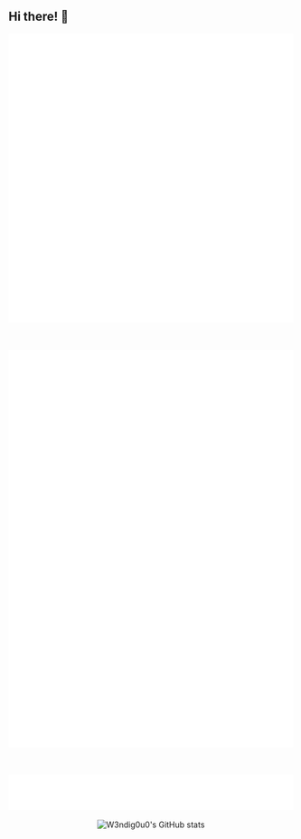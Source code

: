 ## Hi there! 👋
  
<div align="center" width="100%" overflow="hidden" >  

  <div width="600px" float="left" >

![Metrics](https://github.com/W3ndig0u0/W3ndig0u0/blob/main/metrics.svg)

  </div>
  
  </br>
  
  <div margin-left="620px" >
  
![Metrics](https://github.com/W3ndig0u0/W3ndig0u0/blob/main/metrics.personal.anilist.svg)

  </div>
  
</div>

  
  </br>
  
  
<div align="center" width="100%" overflow="hidden" >  

  <div width="600px" float="left" >

![Metrics](https://github.com/W3ndig0u0/W3ndig0u0/blob/main/metrics.personal.achievements.svg)

  </div>
  
  <div margin-left="620px">

![W3ndig0u0's GitHub stats](https://github-readme-stats.vercel.app/api?username=W3ndig0u0&show_icons=true&theme=dracula&align="center)

  </div>
  
</div>
